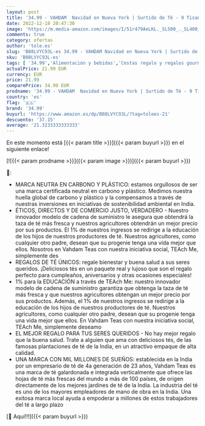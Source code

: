```yaml
---
layout: post
title: '34.99 - VAHDAM  Navidad en Nueva York | Surtido de Té - 9 Tisanas  Té Verde y Té Negro en Caja Infusiones Regalo Navidad Edición Viaje | Regalos de Navidad para Mujeres y Hombres'
date: 2022-12-18 20:47:30
image: 'https://m.media-amazon.com/images/I/51r479AeLKL._SL500_._SL400_.jpg'
comments: true
category: ofertas
author: 'tole.es'
slug: 'B08LVYC93L-es 34.99 - VAHDAM Navidad en Nueva York | Surtido de Té - 9...'
sku: 'B08LVYC93L-es'
tags: [ '34.99','Alimentación y bebidas','Cestas regalo y regalos gourmet','Regalos para los aficionados al té','navidad','🇪🇸', ]
actualPrice: 21.99 EUR
currency: EUR
price: 21.99
comparePrice: 34.99 EUR
prodname: '34.99 - VAHDAM  Navidad en Nueva York | Surtido de Té - 9 Tisanas  Té Verde y Té Negro en Caja Infusiones Regalo Navidad Edición Viaje | Regalos de Navidad para Mujeres y Hombres'
country: 'es'
flag: '🇪🇸'
brand: '34.99'
buyurl: 'https://www.amazon.es/dp/B08LVYC93L/?tag=tolees-21'
descuento: '37.15'
average: '21.3233333333333'
---
```


En este momento está [{{< param title >}}]({{< param buyurl >}}) en el siguiente enlace!

[![{{< param prodname >}}]({{< param image >}})]({{< param buyurl >}})

🔎:

- MARCA NEUTRA EN CARBONO Y PLÁSTICO: estamos orgullosos de ser una marca certificada neutral en carbono y plástico. Medimos nuestra huella global de carbono y plástico y la compensamos a través de nuestras inversiones en iniciativas de sostenibilidad ambiental en India.
- ÉTICOS, DIRECTOS Y DE COMERCIO JUSTO, VERDADERO - Nuestro innovador modelo de cadena de suministro le asegura que obtendrá la taza de té más fresca y nuestros agricultores obtendrán un mejor precio por sus productos. El 1% de nuestros ingresos se redirige a la educación de los hijos de nuestros productores de té. Nuestros agricultores, como cualquier otro padre, desean que su progenie tenga una vida mejor que ellos. Nosotros en Vahdam Teas con nuestra iniciativa social, TEAch Me, simplemente des
- REGALOS DE TÉ ÚNICOS: regale bienestar y buena salud a sus seres queridos. ¡Deliciosos tés en un paquete real y lujoso que son el regalo perfecto para cumpleaños, aniversarios y otras ocasiones especiales!
- 1% para la EDUCACIÓN a través de TEAch Me: nuestro innovador modelo de cadena de suministro garantiza que obtenga la taza de té más fresca y que nuestros agricultores obtengan un mejor precio por sus productos. Además, el 1% de nuestros ingresos se redirige a la educación de los hijos de nuestros productores de té. Nuestros agricultores, como cualquier otro padre, desean que su progenie tenga una vida mejor que ellos. En Vahdam Teas con nuestra iniciativa social, TEAch Me, simplemente deseamo
- EL MEJOR REGALO PARA TUS SERES QUERIDOS - No hay mejor regalo que la buena salud. Trate a alguien que ama con deliciosos tés, de las famosas plantaciones de té de la India, en un atractivo empaque de alta calidad.
- UNA MARCA CON MIL MILLONES DE SUEÑOS: establecida en la India por un empresario de té de 4a generación de 23 años, Vahdam Teas es una marca de té galardonada e integrada verticalmente que ofrece las hojas de té más frescas del mundo a más de 100 países, de origen directamente de los mejores jardines de té de la India. La industria del té es uno de los mayores empleadores de mano de obra en la India. Una exitosa marca local ayuda a empoderar a millones de estos trabajadores del té a largo plazo

[🛒 Aquí!!!]({{< param buyurl >}})

